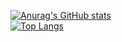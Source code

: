[![Anurag's GitHub stats](https://github-readme-stats.vercel.app/api?username=Elias-Traunbauer&theme=dark)](https://github.com/anuraghazra/github-readme-stats)
<br>
[![Top Langs](https://github-readme-stats.vercel.app/api/top-langs/?username=Elias-Traunbauer&theme=dark&langs_count=10)](https://github.com/anuraghazra/github-readme-stats)
